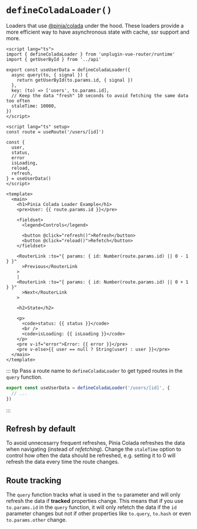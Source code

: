 # `defineColadaLoader()`

Loaders that use [@pinia/colada](https://github.com/posva/pinia-colada) under the hood. These loaders provide a more efficient way to have asynchronous state with cache, ssr support and more.

```vue
<script lang="ts">
import { defineColadaLoader } from 'unplugin-vue-router/runtime'
import { getUserById } from '../api'

export const useUserData = defineColadaLoader({
  async query(to, { signal }) {
    return getUserById(to.params.id, { signal })
  },
  key: (to) => ['users', to.params.id],
  // Keep the data "fresh" 10 seconds to avoid fetching the same data too often
  staleTime: 10000,
})
</script>

<script lang="ts" setup>
const route = useRoute('/users/[id]')

const {
  user,
  status,
  error
  isLoading,
  reload,
  refresh,
} = useUserData()
</script>

<template>
  <main>
    <h1>Pinia Colada Loader Example</h1>
    <pre>User: {{ route.params.id }}</pre>

    <fieldset>
      <legend>Controls</legend>

      <button @click="refresh()">Refresh</button>
      <button @click="reload()">Refetch</button>
    </fieldset>

    <RouterLink :to="{ params: { id: Number(route.params.id) || 0 - 1 } }"
      >Previous</RouterLink
    >
    |
    <RouterLink :to="{ params: { id: Number(route.params.id) || 0 + 1 } }"
      >Next</RouterLink
    >

    <h2>State</h2>

    <p>
      <code>status: {{ status }}</code>
      <br />
      <code>isLoading: {{ isLoading }}</code>
    </p>
    <pre v-if="error">Error: {{ error }}</pre>
    <pre v-else>{{ user == null ? String(user) : user }}</pre>
  </main>
</template>
```

::: tip
Pass a route name to `defineColadaLoader` to get typed routes in the `query` function.

```ts
export const useUserData = defineColadaLoader('/users/[id]', {
  // ...
})
```

:::

## Refresh by default

To avoid unnecesarry frequent refreshes, Pinia Colada refreshes the data when navigating (instead of _refetching_). Change the `staleTime` option to control how often the data should be refreshed, e.g. setting it to 0 will refresh the data every time the route changes.

## Route tracking

The `query` function tracks what is used in the `to` parameter and will only refresh the data if **tracked** properties change. This means that if you use `to.params.id` in the `query` function, it will only refetch the data if the `id` parameter changes but not if other properties like `to.query`, `to.hash` or even `to.params.other` change.
